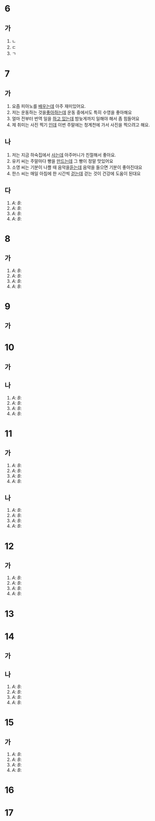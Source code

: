 # 6
## 가
1. ㄴ
2. ㄷ
3. ㄱ
# 7
## 가
1. 요즘 피아노를 <u>배우는데</u> 아주 재미있어요.
2. 저는 운동하는 것을<u>좋아하는데</u> 운동 중에서도 특히 수영을 좋아해요
3. 얼마 전부터 번역 일을 <u>하고 있는데</u> 밤늦게까지 일해야 해서 좀 힘들어요
4. 제 취미는 사진 찍기 <u>인데</u> 이번 주말에는 청계천에 가서 사진을 찍으려고 해요.
## 나
1. 저는 지금 하숙집에서 <u>사는데</u> 아주머니가 친절해서 좋아요.
2. 유키 씨는 주말마다 빵을 <u>만드는데</u> 그 빵이 정말 맛있어요
3. 소영 씨는 기분이 나쁠 때 음악을<u>듣는데</u> 음악을 들으면 기분이 좋아진대요
4. 한스 씨는 매일 아침에 한 시간씩 <u>걷는데</u> 걷는 것이 건강에 도움이 된대요
## 다
1. *A*:
   *B*: <u></u>
2. *A*:
   *B*: <u></u>
3. *A*:
   *B*: <u></u>
4. *A*:
   *B*: <u></u>
# 8
## 가
1. *A*:
   *B*: <u></u>
2. *A*:
   *B*: <u></u>
3. *A*:
   *B*: <u></u>
4. *A*:
   *B*: 
# 9
## 가
# 10
## 가
## 나

1. *A*:
   *B*: <u></u>
2. *A*:
   *B*: <u></u>
3. *A*:
   *B*: <u></u>
4. *A*:
   *B*: 
# 11
## 가

1. *A*:
   *B*: <u></u>
2. *A*:
   *B*: <u></u>
3. *A*:
   *B*: <u></u>
4. *A*:
   *B*: 
## 나

1. *A*:
   *B*: <u></u>
2. *A*:
   *B*: <u></u>
3. *A*:
   *B*: <u></u>
4. *A*:
   *B*: 
# 12
## 가
1. *A*:
   *B*: <u></u>
2. *A*:
   *B*: <u></u>
3. *A*:
   *B*: <u></u>
4. *A*:
   *B*: 
# 13
# 14
## 가
## 나
1. *A*:
   *B*: <u></u>
2. *A*:
   *B*: <u></u>
3. *A*:
   *B*: <u></u>
4. *A*:
   *B*: 
# 15
## 가
1. *A*:
   *B*: <u></u>
2. *A*:
   *B*: <u></u>
3. *A*:
   *B*: <u></u>
4. *A*:
   *B*: 
# 16
# 17